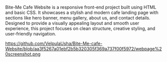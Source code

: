 Bite-Me Cafe Website is a responsive front-end project built using HTML and basic CSS. It showcases a stylish and modern cafe landing page with sections like hero banner, menu gallery, about us, and contact details. Designed to provide a visually appealing layout and smooth user experience, this project focuses on clean structure, creative styling, and user-friendly navigation.

https://github.com/VelpulaUsha/Bite-Me-cafe-Website/blob/aa3f5267a01ebf2b5b320305f369a737f00f5972/webpage%20screenshot.png
